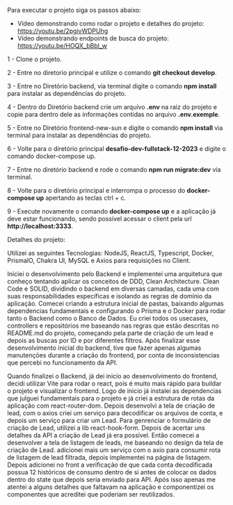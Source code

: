 Para executar o projeto siga os passos abaixo:

- Vídeo demonstrando como rodar o projeto e detalhes do projeto: https://youtu.be/2pgivWDPUhg
- Vídeo demonstrando endpoints de busca do projeto: https://youtu.be/HOQX_bBbl_w

1 - Clone o projeto.

2 - Entre no diretorio principal e utilize o comando **git checkout develop**.

3 - Entre no Diretório backend, via terminal digite o comando **npm install** para instalar as dependências do projeto.

4 - Dentro do Diretório backend crie um arquivo **.env** na raiz do projeto e copie para dentro dele as informações contidas no arquivo **.env.exemple**.

5 - Entre no Diretório frontend-new-sun e digite o comando **npm install** via terminal para instalar as dependências do projeto.

6 - Volte para o diretório principal **desafio-dev-fullstack-12-2023** e digite o comando docker-compose up.

7 - Entre no diretório backend e rode o comando **npm run migrate:dev** via terminal.

8 - Volte para o diretório principal e interrompa o processo do **docker-compose up** apertando as teclas ctrl + c.

9 - Execute novamente o comando **docker-compose up** e a aplicação já deve estar funcionando, sendo possível acessar o client pela url **http://localhost:3333**.

Detalhes do projeto:

Utilizei as seguintes Tecnologias: NodeJS, ReactJS, Typescript, Docker, PrismaIO, Chakra UI, MySQL e Axios para requisições no Client.

Iniciei o desenvolvimento pelo Backend e implementei uma arquitetura que conheço tentando aplicar os conceitos de DDD, Clean Architecture. Clean Code e SOLID, dividindo o backend em diversas camadas, cada uma com suas responsabilidades específicas e isolando as regras de domínio da aplicação. Comecei criando a estrutura inicial de pastas, baixando algumas dependencias fundamentais e configurando o Prisma e o Docker para rodar tanto o Backend como o Banco de Dados. Eu criei todos os usecases, controllers e repositórios me baseando nas regras que estão descritas no README.md do projeto, começando pela parte de criação de um lead e depois as buscas por ID e por diferentes filtros. Após finalizar esse desenvolvimento inicial do backend, tive que fazer apenas algumas manutenções durante a criação do frontend, por conta de inconsistencias que percebi no funcionamento da API.

Quando finalizei o Backend, já dei inicio ao desenvolvimento do frontend, decidi utilizar Vite para rodar o react, pois é muito mais rápido para buildar o projeto e visualizar o frontend. Logo de inicio já instalei as dependencias que julguei fundamentais para o projeto e já criei a estrutura de rotas da aplicação com react-router-dom. Depois desenvolvi a tela de criação de lead, com o axios criei um serviço para decodificar os arquivos de conta, e depois um serviço para criar um Lead. Para genrenciar o formulário de criação de Lead, utilizei a lib react-hook-form. Depois de acertar uns detalhes da API a criação de Lead já era possível. Então comecei a desenvolver a tela de listagem de leads, me baseando no design da tela de criação de Lead. adicionei mais um serviço com o axio para consumir rota de listagem de lead filtrada, depois implementei na página de listagem. Depois adicionei no front a verificação de que cada conta decodificada possua 12 históricos de consumo dentro de si antes de colocar os dados dentro do state que depois seria enviado para API. Após isso apenas me atentei a alguns detalhes que faltavam na aplicação e componentizei os componentes que acreditei que poderiam ser reutilizados. 
